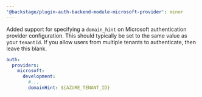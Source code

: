 ```yaml
---
'@backstage/plugin-auth-backend-module-microsoft-provider': minor
---
```


Added support for specifying a `domain_hint` on Microsoft authentication provider configuration.
This should typically be set to the same value as your `tenantId`.
If you allow users from multiple tenants to authenticate, then leave this blank.

```yaml
auth:
  providers:
    microsoft:
      development:
        #...
        domainHint: ${AZURE_TENANT_ID}
```
